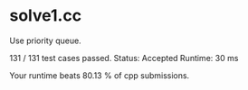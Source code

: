 # solve1.cc

Use priority queue.

131 / 131 test cases passed.
Status: Accepted
Runtime: 30 ms

Your runtime beats 80.13 % of cpp submissions.

